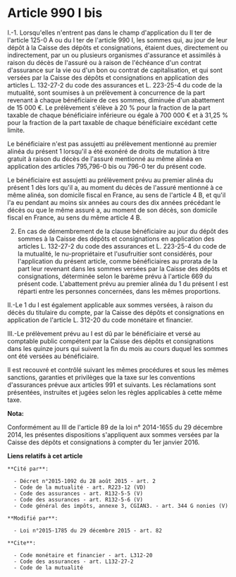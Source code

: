 # Article 990 I bis

I.-1. Lorsqu'elles n'entrent pas dans le champ d'application du II ter de l'article 125-0 A ou du I ter de l'article 990 I,
les sommes qui, au jour de leur dépôt à la Caisse des dépôts et consignations, étaient dues, directement ou indirectement,
par un ou plusieurs organismes d'assurance et assimilés à raison du décès de l'assuré ou à raison de l'échéance d'un contrat
d'assurance sur la vie ou d'un bon ou contrat de capitalisation, et qui sont versées par la Caisse des dépôts et
consignations en application des articles L. 132-27-2 du code des assurances et L. 223-25-4 du code de la mutualité, sont
soumises à un prélèvement à concurrence de la part revenant à chaque bénéficiaire de ces sommes, diminuée d'un abattement de
15 000 €. Le prélèvement s'élève à 20 % pour la fraction de la part taxable de chaque bénéficiaire inférieure ou égale à 700
000 € et à 31,25 % pour la fraction de la part taxable de chaque bénéficiaire excédant cette limite. 

Le bénéficiaire n'est pas assujetti au prélèvement mentionné au premier alinéa du présent 1 lorsqu'il a été exonéré de droits
de mutation à titre gratuit à raison du décès de l'assuré mentionné au même alinéa en application des articles 795,796-0 bis
ou 796-0 ter du présent code. 

Le bénéficiaire est assujetti au prélèvement prévu au premier alinéa du présent 1 dès lors qu'il a, au moment du décès de
l'assuré mentionné à ce même alinéa, son domicile fiscal en France, au sens de l'article 4 B, et qu'il l'a eu pendant au
moins six années au cours des dix années précédant le décès ou que le même assuré a, au moment de son décès, son domicile
fiscal en France, au sens du même article 4 B. 

2. En cas de démembrement de la clause bénéficiaire au jour du dépôt des sommes à la Caisse des dépôts et consignations en
application des articles L. 132-27-2 du code des assurances et L. 223-25-4 du code de la mutualité, le nu-propriétaire et
l'usufruitier sont considérés, pour l'application du présent article, comme bénéficiaires au prorata de la part leur revenant
dans les sommes versées par la Caisse des dépôts et consignations, déterminée selon le barème prévu à l'article 669 du
présent code. L'abattement prévu au premier alinéa du 1 du présent I est réparti entre les personnes concernées, dans les
mêmes proportions. 

II.-Le 1 du I est également applicable aux sommes versées, à raison du décès du titulaire du compte, par la Caisse des dépôts
et consignations en application de l'article L. 312-20 du code monétaire et financier. 

III.-Le prélèvement prévu au I est dû par le bénéficiaire et versé au comptable public compétent par la Caisse des dépôts et
consignations dans les quinze jours qui suivent la fin du mois au cours duquel les sommes ont été versées au bénéficiaire. 

Il est recouvré et contrôlé suivant les mêmes procédures et sous les mêmes sanctions, garanties et privilèges que la taxe sur
les conventions d'assurances prévue aux articles 991 et suivants. Les réclamations sont présentées, instruites et jugées
selon les règles applicables à cette même taxe.

**Nota:**

Conformément au III de l'article 89 de la loi n° 2014-1655 du 29 décembre 2014, les présentes dispositions s'appliquent aux
sommes versées par la Caisse des dépôts et consignations à compter du 1er janvier 2016.

**Liens relatifs à cet article**

	**Cité par**:

	  - Décret n°2015-1092 du 28 août 2015 - art. 2
	  - Code de la mutualité - art. R223-12 (VD)
	  - Code des assurances - art. R132-5-5 (V)
	  - Code des assurances - art. R132-5-6 (V)
	  - Code général des impôts, annexe 3, CGIAN3. - art. 344 G nonies (V)

	**Modifié par**:

	  - Loi n°2015-1785 du 29 décembre 2015 - art. 82

	**Cite**:

	  - Code monétaire et financier - art. L312-20
	  - Code des assurances - art. L132-27-2
	  - Code de la mutualité

